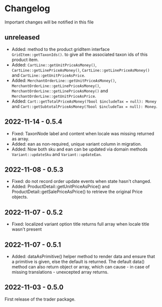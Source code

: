 # Changelog

Important changes will be notified in this file

## unreleased
- Added: method to the product gridItem interface `GridItem::getTaxonIds()`. to give all the associated taxon ids of this product item.
- Added: `CartLine::getUnitPriceAsMoney()`, `CartLine::getLinePriceAsMoney()`, `CartLine::getLinePriceAsMoney()` and `CartLine::getUnitPriceAsPrice`.
- Added: `MerchantOrderLine::getUnitPriceAsMoney()`, `MerchantOrderLine::getLinePriceAsMoney()`, `MerchantOrderLine::getLinePriceAsMoney()` and `MerchantOrderLine::getUnitPriceAsPrice`.
- Added: `Cart::getTotalPriceAsMoney(?bool $includeTax = null): Money` and `Cart::getSubtotalPriceAsMoney(?bool $includeTax = null): Money`.

## 2022-11-14 - 0.5.4
- Fixed: TaxonNode label and content when locale was missing returned as array.
- Added: ean as non-required, unique variant column in migration.
- Added: Now both sku and ean can be updated via domain methods `Variant::updateSku` and `Variant::updateEan`.

## 2022-11-08 - 0.5.3
- Fixed: do not record order update events when state hasn't changed.
- Added: ProductDetail::getUnitPriceAsPrice() and ProductDetail::getSalePriceAsPrice() to retrieve the original Price objects.

## 2022-11-07 - 0.5.2
- Fixed: localized variant option title returns full array when locale title wasn't present

## 2022-11-07 - 0.5.1
- Added: dataAsPrimitive() helper method to render data and ensure that a primitive is given, else the default is returned. The default data() method can also return object or array, which can cause - in case of missing translations - unexcepted array returns.

## 2022-11-03 - 0.5.0
First release of the trader package.

